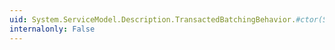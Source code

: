 ```yaml
---
uid: System.ServiceModel.Description.TransactedBatchingBehavior.#ctor(System.Int32)
internalonly: False
---
```

